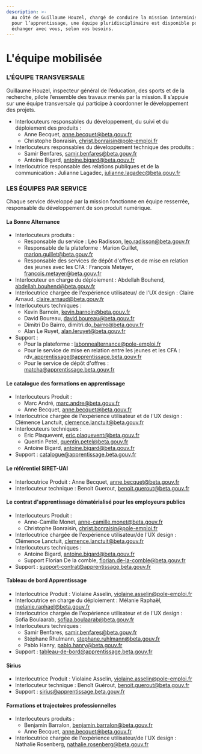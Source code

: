 ```yaml
---
description: >-
  Au côté de Guillaume Houzel, chargé de conduire la mission interministérielle
  pour l’apprentissage, une équipe pluridisciplinaire est disponible pour
  échanger avec vous, selon vos besoins.
---
```


# L'équipe mobilisée

### L'ÉQUIPE TRANSVERSALE

Guillaume Houzel, inspecteur général de l’éducation, des sports et de la recherche, pilote l’ensemble des travaux menés par la mission. Il s’appuie sur une équipe transversale qui participe à coordonner le développement des projets.

* ‌Interlocuteurs responsables du développement, du suivi et du déploiement des produits :&#x20;
  * Anne Becquet, [anne.becquet@beta.gouv.fr](mailto:anne.becquet@beta.gouv.fr)
  * Christophe Bonraisin, [christ.bonraisin@pole-emploi.fr](mailto:christ.bonraisin@pole-emploi.fr)
* Interlocuteurs responsables du développement technique des produits :
  * Samir Benfares, [samir.benfares@beta.gouv.fr](mailto:samir.benfares@beta.gouv.fr)
  * Antoine Bigard, [antoine.bigard@beta.gouv.fr](mailto:antoine.bigard@beta.gouv.fr)
* Interlocutrice responsable des relations publiques et de la communication  : Julianne Lagadec, [julianne.lagadec@beta.gouv.fr](mailto:julianne.lagadec@beta.gouv.fr)

### ‌LES ÉQUIPES PAR SERVICE

‌Chaque service développé par la mission fonctionne en équipe resserrée, responsable du développement de son produit numérique.

#### ‌La Bonne Alternance

* Interlocuteurs produits :&#x20;
  * Responsable du service : Léo Radisson, leo.radisson@beta.gouv.fr
  * Responsable de la plateforme : Marion Guillet, marion.guillet@beta.gouv.fr
  * Responsable des services de dépôt d'offres et de mise en relation des jeunes avec les CFA : François Metayer, francois.metayer@beta.gouv.fr
* Interlocuteur en charge du déploiement : Abdellah Bouhend, abdellah.bouhend@beta.gouv.fr
* Interlocutrice chargée de l'expérience utilisateur/ de l'UX design : Claire Arnaud, claire.arnaud@beta.gouv.fr
* Interlocuteurs techniques :
  * Kevin Barnoin, kevin.barnoin@beta.gouv.fr
  * David Boureau, david.boureau@beta.gouv.fr
  * Dimitri Do Bairro, dimitri.do\_bairro@beta.gouv.fr
  * Alan Le Ruyet, alan.leruyet@beta.gouv.fr&#x20;
* Support :&#x20;
  * Pour la plateforme : labonnealternance@pole-emploi.fr
  * Pour le service de mise en relation entre les jeunes et les CFA : rdv\_apprentissage@apprentissage.beta.gouv.fr
  * Pour le service de dépôt d'offres : matcha@apprentissage.beta.gouv.fr

#### ‌Le catalogue des formations en apprentissage

* Interlocuteurs Produit :&#x20;
  * Marc André, marc.andre@beta.gouv.fr &#x20;
  * Anne Becquet, anne.becquet@beta.gouv.fr
* Interlocutrice chargée de l'expérience utilisateur et de l'UX design : Clémence Lanctuit, clemence.lanctuit@beta.gouv.fr
* Interlocuteurs techniques :
  * Eric Plaquevent, eric.plaquevent@beta.gouv.fr
  * Quentin Petel, quentin.petel@beta.gouv.fr
  * Antoine Bigard, antoine.bigard@beta.gouv.fr
* Support : catalogue@apprentissage.beta.gouv.fr

#### Le référentiel SIRET-UAI

* Interlocutrice Produit : Anne Becquet, anne.becquet@beta.gouv.fr
* Interlocuteur technique : Benoit Guerout, benoit.guerout@beta.gouv.fr

#### Le contrat d'apprentissage dématérialisé pour les employeurs publics

* Interlocuteurs Produit :&#x20;
  * Anne-Camille Monet, anne-camille.monet@beta.gouv.fr
  * Christophe Bonraisin, christ.bonraisin@pole-emploi.fr
* Interlocutrice chargée de l'expérience utilisateur/de l'UX design : Clémence Lanctuit, clemence.lanctuit@beta.gouv.fr
* Interlocuteurs techniques :&#x20;
  * Antoine Bigard, antoine.bigard@beta.gouv.fr
  * Support Florian De la comble, florian.de-la-comble@beta.gouv.fr&#x20;
* Support : support-contrat@apprentissage.beta.gouv.fr

#### ‌Tableau de bord Apprentissage‌

* Interlocutrice Produit : Violaine Asselin, violaine.asselin@pole-emploi.fr
* Interlocutrice en charge du déploiement : Mélanie Raphaël, melanie.raphael@beta.gouv.fr
* Interlocutrice chargée de l'expérience utilisateur et de l'UX design : Sofia Boulaarab, sofiaa.boulaarab@beta.gouv.fr&#x20;
* Interlocuteurs techniques :
  * Samir Benfares, samir.benfares@beta.gouv.fr
  * Stéphane Rhulmann, stephane.ruhlmann@beta.gouv.fr&#x20;
  * Pablo Hanry, pablo.hanry@beta.gouv.fr
* Support : tableau-de-bord@apprentissage.beta.gouv.fr

#### ‌Sirius‌

* Interlocutrice Produit : Violaine Asselin, violaine.asselin@pole-emploi.fr
* Interlocuteur technique : Benoît Guérout, benoit.guerout@beta.gouv.fr&#x20;
* Support : sirius@apprentissage.beta.gouv.fr

#### Formations et trajectoires professionnelles

* Interlocuteurs produits :&#x20;
  * Benjamin Barralon, benjamin.barralon@beta.gouv.fr
  * Anne Becquet, anne.becquet@beta.gouv.fr
*   Interlocutrice chargée de l'expérience utilisateur/de l'UX design : Nathalie Rosenberg, nathalie.rosenberg@beta.gouv.fr





